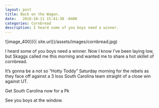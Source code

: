 ```yaml
---
layout: post
title: Back on the Wagon.
date:   2018-10-11 15:41:30 -0400
categories: Cornbread
description: I heard some of you boys need a winner.
---
```

![image_400]({{ site.url}}/assets/images/cornbread.jpg)

I heard some of you boys need a winner. Now I know I’ve been laying low, but Skaggs called me this morning and wanted me to share a hot skillet of cornbread.

It’s gonna be a not so “Hotty Toddy” Saturday morning for the rebels as they face off against a 3 loss South Carolina team straight of a close win against UT.

Get South Carolina now for a Pk

See you boys at the window.
